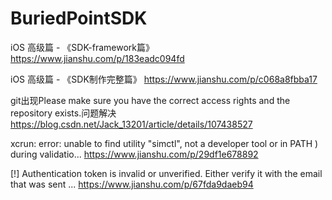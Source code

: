 # BuriedPointSDK

iOS 高级篇 - 《SDK-framework篇》
https://www.jianshu.com/p/183eadc094fd


iOS 高级篇 - 《SDK制作完整篇》
https://www.jianshu.com/p/c068a8fbba17

git出现Please make sure you have the correct access rights and the repository exists.问题解决
https://blog.csdn.net/Jack_13201/article/details/107438527

xcrun: error: unable to find utility "simctl", not a developer tool or in PATH ) during validatio...
https://www.jianshu.com/p/29df1e678892


[!] Authentication token is invalid or unverified. Either verify it with the email that was sent ...
https://www.jianshu.com/p/67fda9daeb94



